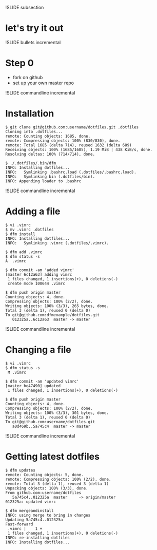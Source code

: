 !SLIDE subsection
# let's try it out #

!SLIDE bullets incremental

# Step 0

* fork on github
* set up your own master repo

!SLIDE commandline incremental

# Installation

    $ git clone git@github.com:username/dotfiles.git .dotfiles
    Cloning into .dotfiles...
    remote: Counting objects: 1685, done.
    remote: Compressing objects: 100% (830/830), done.
    remote: Total 1685 (delta 714), reused 1632 (delta 689)
    Receiving objects: 100% (1685/1685), 1.19 MiB | 438 KiB/s, done.
    Resolving deltas: 100% (714/714), done.

    $ ./.dotfiles/.bin/dfm
    INFO: Installing dotfiles...
    INFO:   Symlinking .bashrc.load (.dotfiles/.bashrc.load).
    INFO:   Symlinking bin (.dotfiles/bin).
    INFO: Appending loader to .bashrc

!SLIDE commandline incremental

# Adding a file

    $ vi .vimrc
    $ mv .vimrc .dotfiles
    $ dfm install
    INFO: Installing dotfiles...
    INFO:   Symlinking .vimrc (.dotfiles/.vimrc).

    $ dfm add .vimrc
    $ dfm status -s
    A  .vimrc

    $ dfm commit -am 'added vimrc'
    [master 6c12a63] adding vimrc
     1 files changed, 1 insertions(+), 0 deletions(-)
     create mode 100644 .vimrc

    $ dfm push origin master
    Counting objects: 4, done.
    Compressing objects: 100% (2/2), done.
    Writing objects: 100% (3/3), 265 bytes, done.
    Total 3 (delta 1), reused 0 (delta 0)
    To git@github.com:dfmexample/dotfiles.git
       012325a..6c12a63  master -> master

!SLIDE commandline incremental

# Changing a file

    $ vi .vimrc
    $ dfm status -s
     M .vimrc

    $ dfm commit -am 'updated vimrc'
    [master be47490] updated
     1 files changed, 1 insertions(+), 0 deletions(-)

    $ dfm push origin master
    Counting objects: 4, done.
    Compressing objects: 100% (2/2), done.
    Writing objects: 100% (3/3), 301 bytes, done.
    Total 3 (delta 1), reused 0 (delta 0)
    To git@github.com:username/dotfiles.git
       a0d469b..5a745c4  master -> master

!SLIDE commandline incremental

# Getting latest dotfiles

    $ dfm updates
    remote: Counting objects: 5, done.
    remote: Compressing objects: 100% (2/2), done.
    remote: Total 3 (delta 1), reused 3 (delta 1)
    Unpacking objects: 100% (3/3), done.
    From github.com:username/dotfiles
       5a745c4..012325a  master     -> origin/master
    012325a: updated vimrc

    $ dfm mergeandinstall
    INFO: using merge to bring in changes
    Updating 5a745c4..012325a
    Fast-forward
     .vimrc |    1 +
     1 files changed, 1 insertions(+), 0 deletions(-)
    INFO: re-installing dotfiles
    INFO: Installing dotfiles...
